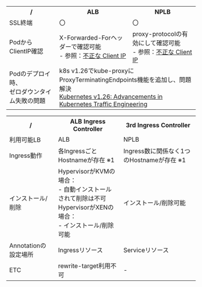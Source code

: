 <table>
  <tr>
    <th>/</th>
    <th>ALB</th>
    <th>NPLB</th>
  </tr>
  <tr>
    <td>SSL終端</td>
    <td>〇</td>
    <td>〇</td>
  </tr>
  <tr>
    <td>PodからClientIP確認</td>
    <td>X-Forwarded-Forヘッダーで確認可能<br>- 参照：<a href="https://guide.ncloud-docs.com/docs/ja/k8s-troubleshoot-lb#%E4%B8%8D%E6%AD%A3%E3%81%AA-client-ip">不正な Client IP</a></td>
    <td>proxy-protocolの有効にして確認可能<br>- 参照：<a href="https://guide.ncloud-docs.com/docs/ja/k8s-troubleshoot-lb#%E4%B8%8D%E6%AD%A3%E3%81%AA-client-ip">不正な Client IP</a></td>
  </tr>
  <tr>
    <td>Podのデプロイ時、<br>ゼロダウンタイム失敗の問題</td>
    <td colspan="2">k8s v1.26でkube-proxyにProxyTerminatingEndpoints機能を追加し、問題解決<br><a href="https://kubernetes.io/blog/2022/12/30/advancements-in-kubernetes-traffic-engineering/">Kubernetes v1.26: Advancements in Kubernetes Traffic Engineering</a></td>
  </tr>
</table>

<table>
  <tr>
    <th>/</th>
    <th>ALB Ingress Controller</th>
    <th>3rd Ingress Controller</th>
  </tr>
  <tr>
    <td>利用可能LB</td>
    <td>ALB</td>
    <td>NPLB</td>
  </tr>
  <tr>
    <td>Ingress動作</td>
    <td>各IngressごとHostnameが存在 ※1</td>
    <td>Ingress数に関係なく1つのHostnameが存在 ※1</td>
  </tr>
  <tr>
    <td>インストール/削除</td>
    <td>HypervisorがKVMの場合：<br>- 自動インストールされて削除は不可<br>HypervisorがXENの場合：<br>- インストール/削除可能</td>
    <td>インストール/削除可能</td>
  </tr>
  <tr>
    <td>Annotationの設定場所</td>
    <td>Ingressリソース</td>
    <td>Serviceリソース</td>
  </tr>
  <tr>
    <td>ETC</td>
    <td>rewrite-target利用不可</td>
    <td>-</td>
  </tr>
</table>

